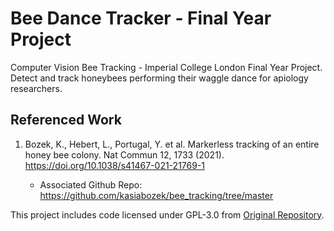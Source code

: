 # Bee Dance Tracker - Final Year Project
Computer Vision Bee Tracking - Imperial College London Final Year Project. Detect and track honeybees performing their waggle dance for apiology researchers. 

## Referenced Work
1. Bozek, K., Hebert, L., Portugal, Y. et al. Markerless tracking of an entire honey bee colony. Nat Commun 12, 1733 (2021). https://doi.org/10.1038/s41467-021-21769-1
    
    - Associated Github Repo: https://github.com/kasiabozek/bee_tracking/tree/master



This project includes code licensed under GPL-3.0 from [Original Repository](https://github.com/username/repository).
